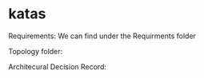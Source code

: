 # katas

Requirements:
We can find under the Requirments folder

Topology folder:

Architecural Decision Record: 
